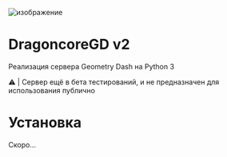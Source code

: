 ![изображение](https://user-images.githubusercontent.com/64083584/224486780-fcbb3203-e1e1-4b00-a866-0c3f4e0c1ce5.png)

# DragoncoreGD v2
Реализация сервера Geometry Dash на Python 3

:warning: | Сервер ещё в бета тестирований, и не предназначен для использования публично

# Установка
Скоро...
